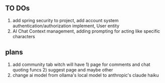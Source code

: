 ## TO DOs

1) add spring security to project, add account system 
authentication/authorization implement,
User entity
2) AI Chat Context management, adding prompting for acting like specific characters 

## plans 

1) add community tab witch will have 1) page for comments and chat quoting funcs 2) suggest page and maybe other 
2) change ai model from ollama's local model to anthropic's claude haiku 
